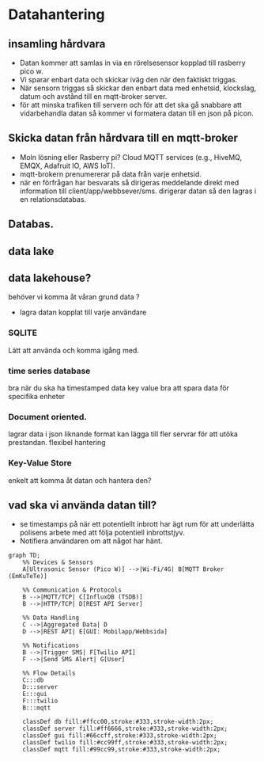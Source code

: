# Datahantering
## insamling hårdvara
- Datan kommer att samlas in via en rörelsesensor kopplad till rasberry pico w.
- Vi sparar enbart data och skickar iväg den när den faktiskt triggas.
- När sensorn triggas så skickar den enbart data med enhetsid, klockslag, datum och avstånd till en mqtt-broker server.
- för att minska trafiken till servern och för att det ska gå snabbare att vidarbehandla datan så kommer vi formatera datan till en json på picon.

## Skicka datan från hårdvara till en mqtt-broker
- Moln lösning eller Rasberry pi? Cloud MQTT services (e.g., HiveMQ, EMQX, Adafruit IO, AWS IoT).
- mqtt-brokern prenumererar på data från varje enhetsid.
- när en förfrågan har besvarats så dirigeras meddelande direkt med information till client/app/webbsever/sms. dirigerar datan så den lagras i en relationsdatabas.

## Databas.
## data lake
## data lakehouse?
behöver vi komma åt våran grund data ?
- lagra datan kopplat till varje användare
### SQLITE
Lätt att använda och komma igång med.
### time series database 
bra när du ska ha timestamped data
key value bra att spara data för specifika enheter
### Document oriented.
lagrar data i json liknande format 
kan lägga till fler servrar för att utöka prestandan.
flexibel hantering

### Key-Value Store 
enkelt att komma åt datan och hantera den?

## vad ska vi använda datan till?
- se timestamps på när ett potentiellt inbrott har ägt rum för att underlätta polisens arbete med att följa potentiell inbrottstjyv.
- Notifiera användaren om att något har hänt.

```mermaid
graph TD;
    %% Devices & Sensors
    A[Ultrasonic Sensor (Pico W)] -->|Wi-Fi/4G| B[MQTT Broker (EmKuTeTe)]
    
    %% Communication & Protocols
    B -->|MQTT/TCP| C[InfluxDB (TSDB)]
    B -->|HTTP/TCP| D[REST API Server]

    %% Data Handling
    C -->|Aggregated Data| D
    D -->|REST API| E[GUI: Mobilapp/Webbsida]

    %% Notifications
    B -->|Trigger SMS| F[Twilio API]
    F -->|Send SMS Alert| G[User]

    %% Flow Details
    C:::db
    D:::server
    E:::gui
    F:::twilio
    B:::mqtt
    
    classDef db fill:#ffcc00,stroke:#333,stroke-width:2px;
    classDef server fill:#ff6666,stroke:#333,stroke-width:2px;
    classDef gui fill:#66ccff,stroke:#333,stroke-width:2px;
    classDef twilio fill:#cc99ff,stroke:#333,stroke-width:2px;
    classDef mqtt fill:#99cc99,stroke:#333,stroke-width:2px;
```



